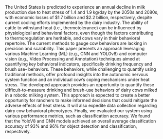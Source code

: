 The United States is predicted to experience an annual decline in milk production due to 
heat stress of 1.4 and 1.9 kg/day by the 2050s and 2080s, with economic losses of $1.7 billion and $2.2 
billion, respectively, despite current cooling efforts implemented by the dairy industry. The ability 
of cattle to withstand heat (i.e., thermotolerance) can be influenced by physiological and behavioral 
factors, even though the factors contributing to thermoregulation are heritable, and cows vary in 
their behavioral repertoire. The current methods to gauge cow behaviors are lacking in precision 
and scalability. This paper presents an approach leveraging various Machine Learning (ML) (e.g., 
CNN and YOLOv8) and computer vision (e.g., Video Processing and Annotation) techniques aimed 
at quantifying key behavioral indicators, specifically drinking frequency and brush use- behaviors. 
These behaviors, while challenging to quantify using traditional methods, offer profound insights into 
the autonomic nervous system function and an individual cow’s coping mechanisms under heat stress. 
The developed approach provides an opportunity to quantify these difficult-to-measure drinking and 
brush-use behaviors of dairy cows milked in a robotic milking system. This approach is expected to 
create a better opportunity for ranchers to make informed decisions that could mitigate the adverse 
effects of heat stress. It will also expedite data collection regarding dairy cow behavioral phenotypes. 
Finally, we evaluated our system using various performance metrics, such as classification accuracy. 
We found that the YoloV8 and CNN models achieved an overall average classification accuracy of 
93% and 96% for object detection and classification, respectively.
